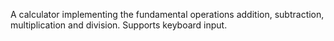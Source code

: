 A calculator implementing the fundamental operations addition, subtraction, multiplication and division. Supports keyboard input.
